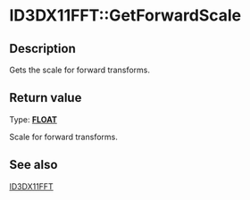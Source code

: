 # ID3DX11FFT::GetForwardScale

## Description

Gets the scale for forward transforms.

## Return value

Type: **[FLOAT](https://learn.microsoft.com/windows/desktop/WinProg/windows-data-types)**

Scale for forward transforms.

## See also

[ID3DX11FFT](https://learn.microsoft.com/windows/desktop/api/d3dcsx/nn-d3dcsx-id3dx11fft)